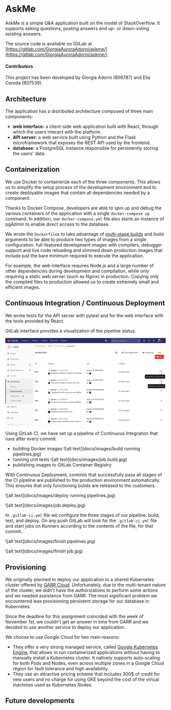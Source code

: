 # AskMe

AskMe is a simple Q&A application built on the model of StackOverflow. It
supports asking questions, posting answers and up- or down-voting existing answers.

The source code is available on GitLab at
[https://gitlab.com/GiorgiaAuroraAdorni/askme/](https://gitlab.com/GiorgiaAuroraAdorni/askme/).

#### Contributors
This project has been developed by Giorgia Adorni (806787) and Elia Cereda (807539).


## Architecture
The application has a distributed architecture composed of three main components:
* **web interface:** a client-side web application built with React, through which 
the users interact with the platform.
* **API server:** a web service built using Python and the Flask microframework 
that exposes the REST API used by the frontend.
* **database:** a PostgreSQL instance responsible for persistently storing 
the users' data.

## Containerization
We use Docker to containerize each of the three components. This allows us to 
simplify the setup process of the development environment and to create deployable 
images that contain all dependencies needed by a component. 

Thanks to Docker Compose, developers are able to spin up and debug the various 
containers of the application with a single `docker-compose up` command.
In addition, our `docker-compose.yml` file also starts an instance of pgAdmin to
enable direct access to the database.

We wrote the `Dockerfile`s to take advantage of
[multi-stage builds](https://docs.docker.com/develop/develop-images/multistage-build)
and build arguments to be able to produce two types of images from a single 
configuration: full-featured development images with compilers, debugger support
and live code reloading and slimmed down production images that include just 
the bare minimum required to execute the application.

For example, the web interface requires Node.js and a large number of other
dependencies during development and compilation, while only requiring a static
web server (such as Nginx) in production. Copying only the compiled files to 
production allowed us to create extremely small and efficient images.


## Continuous Integration / Continuous Deployment
We wrote tests for the API server with pytest and for the web interface with the
tools provided by React.


GitLab interface provides a visualization of the pipeline status.   

![alt text](docs/images/Env-production.jpg)


Using GitLab CI, we have set up a pipeline of Continuous Integration that runs after every commit: 
 * building Docker images
![alt text](docs/images/build running pipelines.jpg)
 * running unit tests
![alt text](docs/images/job build.jpg)
 * publishing images to GitLab Container Registry

With Continuous Deployment, commits that successfully pass all stages of the CI pipeline 
are published to the production environment automatically.
This ensures that only functioning builds are released to the customers.

![alt text](docs/images/deploy running pipelines.jpg)

![alt text](docs/images/job deploy.jpg)

In `.gitlab-ci.yml` file we configure the three stages of our pipeline: build, test, and deploy.
On any push GitLab will look for the `.gitlab-ci.yml` file and start jobs on Runners 
according to the contents of the file, for that commit.

![alt text](docs/images/finish pipelines.jpg)

![alt text](docs/images/finish job.jpg)


## Provisioning
We originally planned to deploy our application to a shared Kubernetes cluster
offered by [GARR Cloud](https://cloud.garr.it/containers/). Unfortunately, due 
to the multi-tenant nature of the cluster, we didn't have the authorizations to 
perform some actions and we needed assistance from GARR. The most significant 
problem we encountered was provisioning persistent storage for our database in 
Kubernetes.

Since the deadline for this assignment coincided with the week of November 1st, 
we couldn't get an answer in time from GARR and we decided to use another service 
to deploy our application.

We choose to use Google Cloud for two main reasons:
 * They offer a very strong managed service, called 
   [Google Kubernetes Engine](https://cloud.google.com/kubernetes-engine/), that
   allows to run containerized applications without having to manually install a
   Kubernetes cluster. It natively supports auto-scaling for both Pods and Nodes, 
   even across multiple zones in a Google Cloud region for fault tolerance and
   high availability.
 * They use an attractive pricing scheme that includes 300$ of credit for new 
   users and no charge for using GKE beyond the cost of the virtual machines 
   used as Kubernetes Nodes.


## Future developments

